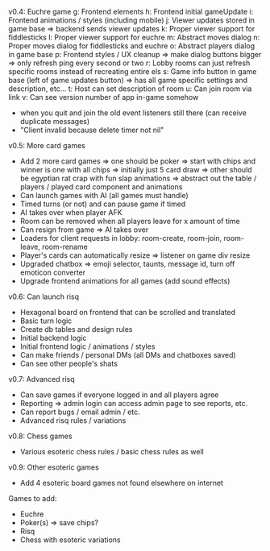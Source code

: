 v0.4: Euchre game
 g: Frontend elements
 h: Frontend initial gameUpdate
 i: Frontend animations / styles (including mobile)
 j: Viewer updates stored in game base => backend sends viewer updates
 k: Proper viewer support for fiddlesticks
 l: Proper viewer support for euchre
 m: Abstract moves dialog
 n: Proper moves dialog for fiddlesticks and euchre
 o: Abstract players dialog in game base
 p: Frontend styles / UX cleanup
   => make dialog buttons bigger
   => only refresh ping every second or two
 r: Lobby rooms can just refresh specific rooms instead of recreating entire els
 s: Game info button in game base (left of game updates button) => has all game specific settings and description, etc...
 t: Host can set description of room
 u: Can join room via link
 v: Can see version number of app in-game somehow

 - when you quit and join the old event listeners still there (can receive duplicate messages)
 - "Client invalid because delete timer not nil"

v0.5: More card games
 - Add 2 more card games
    => one should be poker => start with chips and winner is one with all chips => initially just 5 card draw
    => other should be egyptian rat crap with fun slap animations
    => abstract out the table / players / played card component and animations
 - Can launch games with AI (all games must handle)
 - Timed turns (or not) and can pause game if timed
 - AI takes over when player AFK
 - Room can be removed when all players leave for x amount of time
 - Can resign from game => AI takes over
 - Loaders for client requests in lobby: room-create, room-join, room-leave, room-rename
 - Player's cards can automatically resize => listener on game div resize
 - Upgraded chatbox => emoji selector, taunts, message id, turn off emoticon converter
 - Upgrade frontend animations for all games (add sound effects)

v0.6: Can launch risq
 - Hexagonal board on frontend that can be scrolled and translated
 - Basic turn logic
 - Create db tables and design rules
 - Initial backend logic
 - Initial frontend logic / animations / styles
 - Can make friends / personal DMs (all DMs and chatboxes saved)
 - Can see other people's shats

v0.7: Advanced risq
 - Can save games if everyone logged in and all players agree
 - Reporting => admin login can access admin page to see reports, etc.
 - Can report bugs / email admin / etc.
 - Advanced risq rules / variations

v0.8: Chess games
 - Various esoteric chess rules / basic chess rules as well

v0.9: Other esoteric games
 - Add 4 esoteric board games not found elsewhere on internet

Games to add:
 - Euchre
 - Poker(s) => save chips?
 - Risq
 - Chess with esoteric variations